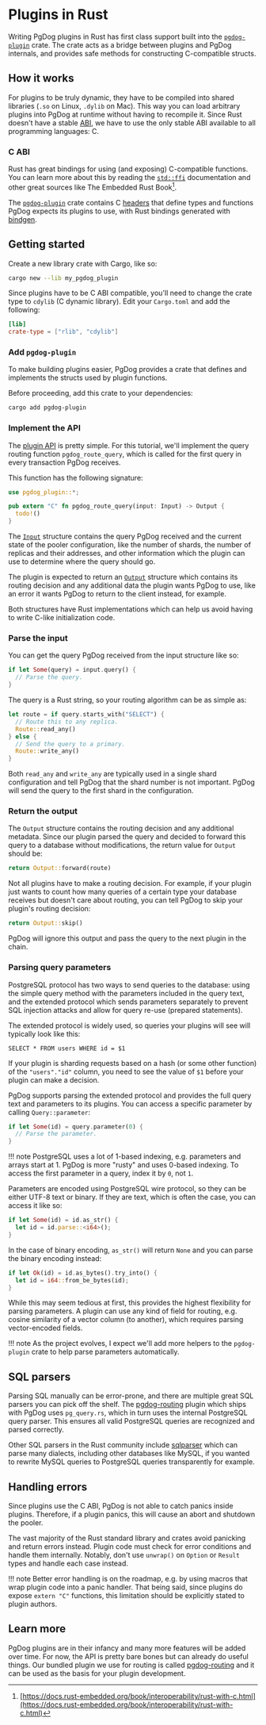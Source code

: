 # Plugins in Rust

Writing PgDog plugins in Rust has first class support built into the [`pgdog-plugin`](https://github.com/levkk/pgdog/tree/main/pgdog-plugin) crate. The crate acts
as a bridge between plugins and PgDog internals, and provides safe methods for constructing C-compatible structs.

## How it works

For plugins to be truly dynamic, they have to be compiled into shared libraries (`.so` on Linux, `.dylib` on Mac). This way you can load arbitrary plugins into PgDog at runtime without having to recompile it. Since Rust doesn't have a stable [ABI](https://en.wikipedia.org/wiki/Application_binary_interface), we have to use the only stable ABI available to all programming languages: C.

### C ABI

Rust has great bindings for using (and exposing) C-compatible functions. You can learn more about this by reading the [`std::ffi`](https://doc.rust-lang.org/stable/std/ffi/index.html) documentation and other great sources like The Embedded Rust Book[^1].

The [`pgdog-plugin`](https://github.com/levkk/pgdog/tree/main/pgdog-plugin) crate contains C [headers](https://github.com/levkk/pgdog/tree/main/pgdog-plugin/include) that define
types and functions PgDog expects its plugins to use, with Rust bindings generated with [bindgen](https://docs.rs/bindgen/latest/bindgen/).

[^1]: [https://docs.rust-embedded.org/book/interoperability/rust-with-c.html](https://docs.rust-embedded.org/book/interoperability/rust-with-c.html)


## Getting started

Create a new library crate with Cargo, like so:

```bash
cargo new --lib my_pgdog_plugin
```

Since plugins have to be C ABI compatible, you'll need to change the crate type to `cdylib` (C dynamic library).
Edit your `Cargo.toml` and add the following:

```toml
[lib]
crate-type = ["rlib", "cdylib"]
```

### Add `pgdog-plugin`

To make building plugins easier, PgDog provides a crate that defines and implements the structs used by
plugin functions.

Before proceeding, add this crate to your dependencies:

```bash
cargo add pgdog-plugin
```

### Implement the API

The [plugin API](../plugins/index.md) is pretty simple. For this tutorial, we'll implement the query routing function `pgdog_route_query`, which is called for the first query in every transaction PgDog receives.


This function has the following signature:

```rust
use pgdog_plugin::*;

pub extern "C" fn pgdog_route_query(input: Input) -> Output {
  todo!()
}
```

The [`Input`](https://docs.rs/pgdog-plugin/latest/pgdog_plugin/input/index.html) structure contains the query PgDog received and the current state of the pooler configuration, like
the number of shards, the number of replicas and their addresses, and other information which the plugin can use
to determine where the query should go.

The plugin is expected to return an [`Output`](https://docs.rs/pgdog-plugin/latest/pgdog_plugin/output/index.html) structure which contains its routing decision and any additional data
the plugin wants PgDog to use, like an error it wants PgDog to return to the client instead, for example.

Both structures have Rust implementations which can help us avoid having to write C-like initialization code.

### Parse the input

You can get the query PgDog received from the input structure like so:

```rust
if let Some(query) = input.query() {
  // Parse the query.
}
```

The query is a Rust string, so your routing algorithm can be as simple as:

```rust
let route = if query.starts_with("SELECT") {
  // Route this to any replica.
  Route::read_any()
} else {
  // Send the query to a primary.
  Route::write_any()
}
```

Both `read_any` and `write_any` are typically used in a single shard configuration and tell PgDog
that the shard number is not important. PgDog will send the query to the first shard in the configuration.

### Return the output

The `Output` structure contains the routing decision and any additional metadata. Since our plugin parsed the query and decided to forward this query to a database without modifications, the return value for `Output` should be:

```rust
return Output::forward(route)
```

Not all plugins have to make a routing decision. For example, if your plugin just wants to count how many queries of a certain type your database receives but doesn't care about routing, you can tell PgDog to skip your plugin's routing decision:

```rust
return Output::skip()
```

PgDog will ignore this output and pass the query to the next plugin in the chain.

### Parsing query parameters

PostgreSQL protocol has two ways to send queries to the database: using the simple query method with the parameters
included in the query text, and the extended protocol which sends parameters separately to prevent SQL injection attacks and allow for query re-use (prepared statements).

The extended protocol is widely used, so queries your plugins will see will typically look like this:

```postgresql
SELECT * FROM users WHERE id = $1
```

If your plugin is sharding requests based on a hash (or some other function) of the `"users"."id"` column, you need
to see the value of `$1` before your plugin can make a decision.

PgDog supports parsing the extended protocol and provides the full query text and parameters to its plugins. You can access a specific parameter by calling `Query::parameter`:

```rust
if let Some(id) = query.parameter(0) {
  // Parse the parameter.
}
```

!!! note
    PostgreSQL uses a lot of 1-based indexing, e.g. parameters and arrays
    start at 1. PgDog is more "rusty" and uses 0-based indexing. To access the first
    parameter in a query, index it by `0`, not `1`.

Parameters are encoded using PostgreSQL wire protocol, so they can be either UTF-8 text or binary. If they are text,
which is often the case, you can access it like so:

```rust
if let Some(id) = id.as_str() {
  let id = id.parse::<i64>();
}
```

In the case of binary encoding, `as_str()` will return `None` and you can parse the binary encoding instead:

```rust
if let Ok(id) = id.as_bytes().try_into() {
  let id = i64::from_be_bytes(id);
}
```

While this may seem tedious at first, this provides the highest flexibility for parsing parameters. A plugin
can use any kind of field for routing, e.g. cosine similarity of a vector column (to another), which requires
parsing vector-encoded fields.

!!! note
    As the project evolves, I expect we'll add
    more helpers to the `pgdog-plugin` crate to help parse
    parameters automatically.


## SQL parsers

Parsing SQL manually can be error-prone, and there are multiple great SQL parsers you can pick off the shelf. The [pgdog-routing](https://github.com/levkk/pgdog/tree/main/plugins/pgdog-routing) plugin which ships with PgDog uses `pg_query.rs`, which in turn uses the internal PostgreSQL query
parser. This ensures all valid PostgreSQL queries are recognized and parsed correctly.

Other SQL parsers in the Rust community include [sqlparser](https://docs.rs/sqlparser/latest/sqlparser/) which
can parse many dialects, including other databases like MySQL, if you wanted to rewrite MySQL queries to PostgreSQL queries transparently for example.

## Handling errors

Since plugins use the C ABI, PgDog is not able to catch panics inside plugins. Therefore, if a plugin panics, this will cause an abort and shutdown the pooler.

The vast majority of the Rust standard library and crates avoid panicking and return errors instead. Plugin code must check for error conditions and handle them internally. Notably, don't use `unwrap()` on `Option` or `Result` types and handle each case instead.

!!! note
    Better error handling is on the roadmap, e.g. by using macros
    that wrap plugin code into a panic handler. That being said, since
    plugins do expose `extern "C"` functions, this limitation should be
    explicitly stated to plugin authors.

## Learn more

PgDog plugins are in their infancy and many more features will be added over time. For now, the API
is pretty bare bones but can already do useful things. Our bundled plugin we use for routing is called
[pgdog-routing](https://github.com/levkk/pgdog/tree/main/plugins/pgdog-routing) and it can be used
as the basis for your plugin development.

